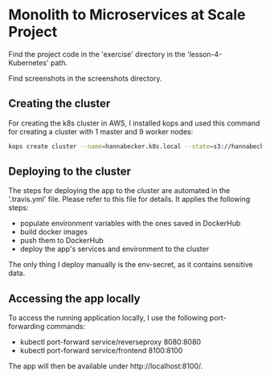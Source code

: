 # Monolith to Microservices at Scale Project

Find the project code in the 'exercise' directory in the 'lesson-4-Kubernetes' path.

Find screenshots in the screenshots directory.

## Creating the cluster
For creating the k8s cluster in AWS, I installed kops and used this command for creating a cluster with 1 master and 9 worker nodes:
```bash
kops create cluster --name=hannabecker.k8s.local --state=s3://hannabecker-kops-state-store --zones=eu-central-1a --node-count=9 --node-size=t2.micro --master-count=1 --master-size=t2.micro
```

## Deploying to the cluster
The steps for deploying the app to the cluster are automated in the '.travis.yml' file. Please refer to this file for details. It applies the following steps:
* populate environment variables with the ones saved in DockerHub
* build docker images
* push them to DockerHub
* deploy the app's services and environment to the cluster
 
The only thing I deploy manually is the env-secret, as it contains sensitive data. 

## Accessing the app locally
To access the running application locally, I use the following port-forwarding commands:
* kubectl port-forward service/reverseproxy 8080:8080
* kubectl port-forward service/frontend 8100:8100

The app will then be available under http://localhost:8100/.
